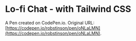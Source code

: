 # Lo-fi Chat - with Tailwind CSS

A Pen created on CodePen.io. Original URL: [https://codepen.io/robstinson/pen/oNLaLMN](https://codepen.io/robstinson/pen/oNLaLMN).

